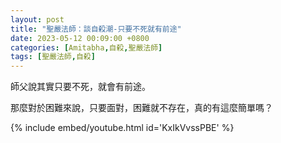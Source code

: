 ```yaml
---
layout: post
title: "聖嚴法師：談自殺潮-只要不死就有前途"
date: 2023-05-12 00:09:00 +0800
categories: [Amitabha,自殺,聖嚴法師]
tags: [聖嚴法師,自殺]
---       
```


師父說其實只要不死，就會有前途。        

那麼對於困難來說，只要面對，困難就不存在，真的有這麼簡單嗎？

{% include embed/youtube.html id='KxIkVvssPBE' %}